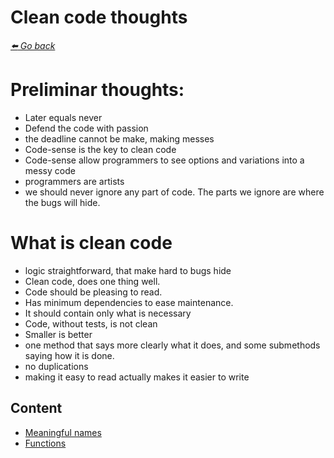 # Clean code thoughts

*[:arrow_left: Go back](../BOOK.md)*

# Preliminar thoughts:

- Later equals never
- Defend the code with passion
- the deadline cannot be make, making messes
- Code-sense is the key to clean code
- Code-sense allow programmers to see options and variations into a messy code
- programmers are artists
- we should never ignore any part of code. The parts we ignore are where the bugs will hide.

# What is clean code
- logic straightforward, that make hard to bugs hide
- Clean code, does one thing well.
- Code should be pleasing to read.
- Has minimum dependencies to ease maintenance.
- It should contain only what is necessary 
- Code, without tests, is not clean
- Smaller is better
- one method that says more clearly what it does, and some submethods saying how it is done.
- no duplications
- making it easy to read actually makes it easier to write

## Content

- [Meaningful names](./MEANINFUL_NAMES.md)
- [Functions](./FUNCTIONS.md)
